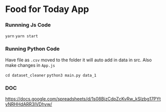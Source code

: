 # Food for Today App

### Runnning Js Code

`yarn`
`yarn start`

### Running Python Code

Have file as `.csv` moved to the folder it will auto add in data in src. Also make changes in `App.js`

`cd dataset_cleaner`
`python3 main.py data_1`

### DOC

https://docs.google.com/spreadsheets/d/1s08BjzCdpZcKvRw_kSlzbg17PYtyNRHHdARR3IVDhyw/
